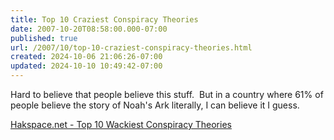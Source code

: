 ```yaml
---
title: Top 10 Craziest Conspiracy Theories
date: 2007-10-20T08:58:00.000-07:00
published: true
url: /2007/10/top-10-craziest-conspiracy-theories.html
created: 2024-10-06 21:06:26-07:00
updated: 2024-10-10 10:49:42-07:00
---
```


Hard to believe that people believe this stuff.  But in a country where 61% of people believe the story of Noah's Ark literally, I can believe it I guess.  
  
[Hakspace.net - Top 10 Wackiest Conspiracy Theories  
](https://www.hakspace.net/blog/105/Top_10_Wackiest_Conspiracy_Theories/)